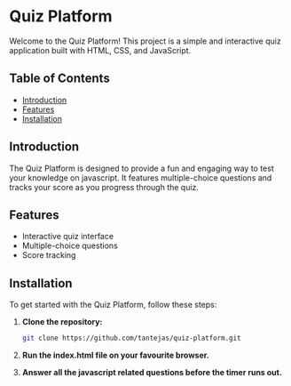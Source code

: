 # Quiz Platform

Welcome to the Quiz Platform! This project is a simple and interactive quiz application built with HTML, CSS, and JavaScript.

## Table of Contents

- [Introduction](#introduction)
- [Features](#features)
- [Installation](#installation)

## Introduction

The Quiz Platform is designed to provide a fun and engaging way to test your knowledge on javascript. It features multiple-choice questions and tracks your score as you progress through the quiz.

## Features

- Interactive quiz interface
- Multiple-choice questions
- Score tracking

## Installation

To get started with the Quiz Platform, follow these steps:

1. **Clone the repository:**

   ```bash
   git clone https://github.com/tantejas/quiz-platform.git

2. **Run the index.html file on your favourite browser.**
3. **Answer all the javascript related questions before the timer runs out.**
